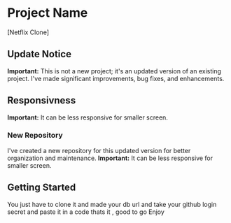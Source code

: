 # Project Name
[Netflix Clone]
## Update Notice
**Important:** This is not a new project; it's an updated version of an existing project. I've made significant improvements, bug fixes, and enhancements.
## Responsivness
**Important:** It can be less responsive for smaller screen.
### New Repository
I've created a new repository for this updated version for better organization and maintenance.
**Important:** It can be less responsive for smaller screen.
## Getting Started
You just have to clone it and made your db url and take your github login secret and paste it in a code thats it , good to go Enjoy



